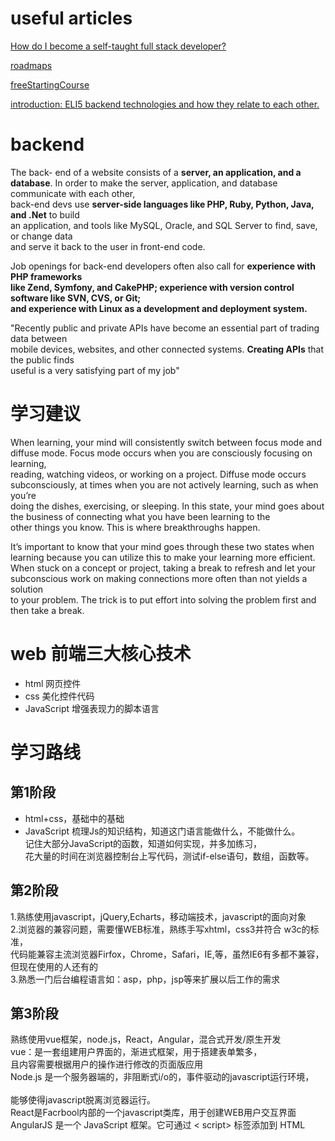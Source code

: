 # useful articles 
[How do I become a self-taught full stack developer?](https://www.quora.com/How-do-I-become-a-self-taught-full-stack-developer/answer/Ismael-Velasco-1/log)

[roadmaps](https://roadmap.sh/best-practices)

[freeStartingCourse](https://www.theodinproject.com/paths)

[introduction: ELI5 backend technologies and how they relate to each other.](https://www.reddit.com/r/learnprogramming/comments/cddd9k/comment/ettcymq/?utm_source=share&utm_medium=web2x)


# backend 
The back- end of a website consists of a **server, an application, and a database**.
In order to make the server, application, and database communicate with each other, <br>
back-end devs use **server-side languages like PHP, Ruby, Python, Java, and .Net** to build<br>
an application, and tools like MySQL, Oracle, and SQL Server to find, save, or change data<br>
and serve it back to the user in front-end code. 

Job openings for back-end developers often also call for **experience with PHP frameworks <br>
like Zend, Symfony, and CakePHP; experience with version control software like SVN, CVS, or Git;<br>
and experience with Linux as a development and deployment system.**

"Recently public and private APIs have become an essential part of trading data between<br>
mobile devices, websites, and other connected systems. **Creating APIs** that the public finds <br>
useful is a very satisfying part of my job"

# 学习建议
When learning, your mind will consistently switch between focus mode and diffuse mode. Focus mode occurs when you are consciously focusing on learning,<br> reading, watching videos, or working on a project. Diffuse mode occurs subconsciously, at times when you are not actively learning, such as when you’re<br>doing the dishes, exercising, or sleeping. In this state, your mind goes about the business of connecting what you have been learning to the<br> other things you know. This is where breakthroughs happen.

It’s important to know that your mind goes through these two states when learning because you can utilize this to make your learning more efficient.<br> When stuck on a concept or project, taking a break to refresh and let your subconscious work on making connections more often than not yields a<br> solution<br> to your problem. The trick is to put effort into solving the problem first and then take a break.

# web 前端三大核心技术
* html 网页控件
* css 美化控件代码
* JavaScript 增强表现力的脚本语言
# 学习路线
## 第1阶段
* html+css，基础中的基础
* JavaScript
梳理Js的知识结构，知道这门语言能做什么，不能做什么。<br>
记住大部分JavaScript的函数，知道如何实现，并多加练习，<br>
花大量的时间在浏览器控制台上写代码，测试if-else语句，数组，函数等。<br>

## 第2阶段
1.熟练使用javascript，jQuery,Echarts，移动端技术，javascript的面向对象<br>
2.浏览器的兼容问题，需要懂WEB标准，熟练手写xhtml，css3并符合 w3c的标准，<br>
代码能兼容主流浏览器Firfox，Chrome，Safari，IE,等，虽然IE6有多都不兼容，<br>
但现在使用的人还有的<br>
3.熟悉一门后台编程语言如：asp，php，jsp等来扩展以后工作的需求

## 第3阶段
熟练使用vue框架，node.js，React，Angular，混合式开发/原生开发<br>
vue：是一套组建用户界面的，渐进式框架，用于搭建表单繁多， <br> 
且内容需要根据用户的操作进行修改的页面版应用<br>
Node.js 是一个服务器端的，非阻断式i/o的，事件驱动的javascript运行环境，<br>  
能够使得javascript脱离浏览器运行。<br>
React是Facrbool内部的一个javascript类库，用于创建WEB用户交互界面<br>
AngularJS 是一个 JavaScript 框架。它可通过 < script> 标签添加到 HTML
